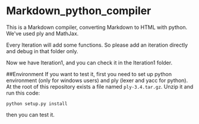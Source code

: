 Markdown_python_compiler
========================

This is a Markdown compiler, converting Markdown to HTML with python. We've used ply and MathJax.

Every Iteration will add some functions. So please add an iteration directly and debug in that folder only.

Now we have Iteration1, and you can check it in the Iteration1 folder.


##Environment
If you want to test it, first you need to set up python environment (only for windows users) and ply (lexer and yacc for python).
At the root of this repository exists a file named `ply-3.4.tar.gz`. Unzip it and run this code:
```
python setup.py install
```
then you can test it.
